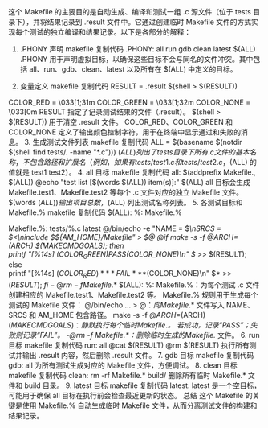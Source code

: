这个 Makefile 的主要目的是自动生成、编译和测试一组 .c 源文件（位于 tests 目录下），并将结果记录到 .result 文件中。它通过创建临时 Makefile 文件的方式实现每个测试的独立编译和结果记录。以下是各部分的解释：

1. .PHONY 声明
makefile
复制代码
.PHONY: all run gdb clean latest $(ALL)
.PHONY 用于声明虚拟目标，以确保这些目标不会与同名的文件冲突。其中包括 all、run、gdb、clean、latest 以及所有在 $(ALL) 中定义的目标。

2. 变量定义
makefile
复制代码
RESULT = .result
$(shell > $(RESULT))

COLOR_RED   = \033[1;31m
COLOR_GREEN = \033[1;32m
COLOR_NONE  = \033[0m
RESULT 指定了记录测试结果的文件（.result）。
$(shell > $(RESULT)) 用于清空 .result 文件。
COLOR_RED、COLOR_GREEN 和 COLOR_NONE 定义了输出颜色控制字符，用于在终端中显示通过和失败的消息。
3. 生成测试文件列表
makefile
复制代码
ALL = $(basename $(notdir $(shell find tests/. -name "*.c")))
$(ALL) 列出了 tests 目录下所有 .c 文件的基本名称，不包含路径和扩展名（例如，如果有 tests/test1.c 和 tests/test2.c，$(ALL) 的值就是 test1 test2）。
4. all 目标
makefile
复制代码
all: $(addprefix Makefile., $(ALL))
	@echo "test list [$(words $(ALL)) item(s)]:" $(ALL)
all 目标会生成 Makefile.test1、Makefile.test2 等每个 .c 文件对应的独立 Makefile 文件。
$(words $(ALL)) 输出项目总数，$(ALL) 列出测试名称列表。
5. 各测试目标和 Makefile.%
makefile
复制代码
$(ALL): %: Makefile.%

Makefile.%: tests/%.c latest
	@/bin/echo -e "NAME = $*\nSRCS = $<\ninclude $${AM_HOME}/Makefile" > $@
	@if make -s -f $@ ARCH=$(ARCH) $(MAKECMDGOALS); then \
		printf "[%14s] $(COLOR_GREEN)PASS$(COLOR_NONE)\n" $* >> $(RESULT); \
	else \
		printf "[%14s] $(COLOR_RED)***FAIL***$(COLOR_NONE)\n" $* >> $(RESULT); \
	fi
	-@rm -f Makefile.$*
$(ALL): %: Makefile.%：为每个测试 .c 文件创建相应的 Makefile.test1、Makefile.test2 等。
Makefile.% 规则用于生成每个测试的 Makefile 文件：
@/bin/echo ... > $@：向 Makefile.$* 文件写入 NAME、SRCS 和 AM_HOME 包含路径。
make -s -f $@ ARCH=$(ARCH) $(MAKECMDGOALS)：静默执行每个临时 Makefile.$*。
若成功，记录“PASS”；失败则记录“FAIL”。
-@rm -f Makefile.$*：删除临时生成的 Makefile.$* 文件。
6. run 目标
makefile
复制代码
run: all
	@cat $(RESULT)
	@rm $(RESULT)
执行所有测试并输出 .result 内容，然后删除 .result 文件。
7. gdb 目标
makefile
复制代码
gdb: all
为所有测试生成对应的 Makefile 文件，方便调试。
8. clean 目标
makefile
复制代码
clean:
	rm -rf Makefile.* build/
删除所有临时 Makefile.* 文件和 build 目录。
9. latest 目标
makefile
复制代码
latest:
latest 是一个空目标，可能用于确保 all 目标在执行前会检查最近更新的状态。
总结
这个 Makefile 的关键是使用 Makefile.% 自动生成临时 Makefile 文件，从而分离测试文件的构建和结果记录。
